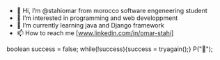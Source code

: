 - 👋 Hi, I’m @stahiomar from morocco software engeneering student
- 👀 I’m interested in programming and web developpment
- 🌱 I’m currently learning java and Django framework
- 📫 How to reach me [www.linkedin.com/in/omar-stahi]

boolean success = false;
while(!success){success = tryagain();}
P("🤲");
